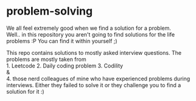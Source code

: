# problem-solving 
<p>We all feel extremely good when we find a solution for a problem. <br> 
Well.. in this repository you aren't going to find solutions for the life problems :P You can find it within yourself ;) <br></p>
<p>This repo contains solutions to mostly asked interview questions. The problems are mostly taken from <br>
1. Leetcode
2. Daily coding problem
3. Codility <br>
& <br>
4. those nerd colleagues of mine who have experienced problems during interviews. Either they failed to solve it or they challenge you to find a solution for it :) 
